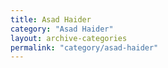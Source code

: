 ```yaml
---
title: Asad Haider
category: "Asad Haider"
layout: archive-categories
permalink: "category/asad-haider"
---
```

